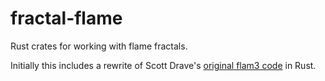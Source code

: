 # fractal-flame

Rust crates for working with flame fractals.

Initially this includes a rewrite of Scott Drave's [original flam3 code](https://github.com/scottdraves/flam3/) in Rust.
